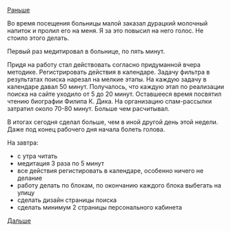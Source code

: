 [Раньше](2018.02.14.md)

Во время посещения больницы малой заказал дурацкий молочный напиток и пролил его на меня. Я за это повысил на него голос. Не стоило этого делать.

Первый раз медитировал в больнице, по пять минут.

Придя на работу стал действовать согласно придуманной вчера методике. Регистрировать действия в календаре.
Задачу фильтра в результатах поиска нарезал на мелкие этапы. На каждую задачу в календаре давал 50 минут. Получалось, что каждую этап по реализации поиска на сайте уходило от 5 до 20 минут. Оставшееся время посвятил чтению биографии Филипа К. Дика.
На организацию спам-рассылки затратил около 70-80 минут. Больше чем расчитывал.

В итогах сегодня сделал больше, чем в иной другой день этой недели. Даже под конец рабочего дня начала болеть голова.

На завтра:
  * с утра читать
  * медитация 3 раза по 5 минут
  * все действия регистировать в календаре, особенно ничего не делание
  * работу делать по блокам, по окончанию каждого блока выбегать на улицу
  * сделать дизайн страницы поиска
  * сделать минимум 2 страницы персонального кабинета

[Дальше](2018.02.16.md)